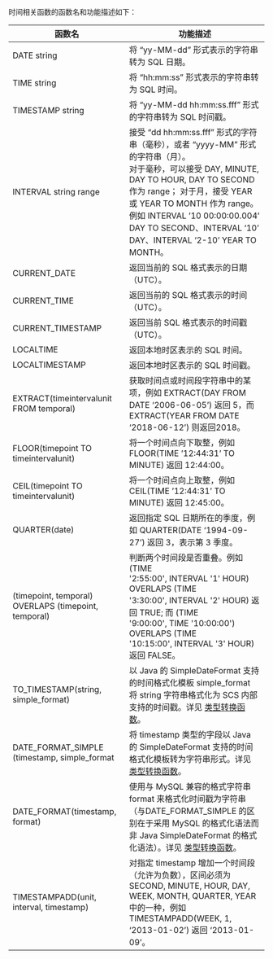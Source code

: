 时间相关函数的函数名和功能描述如下：

| 函数名	| 功能描述 | 
| ----- | ----- |
| DATE string	| 将 “yy-MM-dd” 形式表示的字符串转为 SQL 日期。|
| TIME string	| 将 “hh:mm:ss” 形式表示的字符串转为 SQL 时间。|
| TIMESTAMP string	| 将 “yy-MM-dd hh:mm:ss.fff” 形式的字符串转为 SQL 时间戳。|
| INTERVAL string range	| 接受 “dd hh:mm:ss.fff” 形式的字符串（毫秒），或者 “yyyy-MM” 形式的字符串（月）。<br>对于毫秒，可以接受 DAY, MINUTE, DAY TO HOUR, DAY TO SECOND 作为 range； 对于月，接受 YEAR 或 YEAR TO MONTH 作为 range。 例如 INTERVAL ’10 00:00:00.004’ DAY TO SECOND、INTERVAL ‘10’ DAY、INTERVAL ‘2-10’ YEAR TO MONTH。|
| CURRENT_DATE	| 返回当前的 SQL 格式表示的日期（UTC）。|
| CURRENT_TIME	| 返回当前的 SQL 格式表示的时间（UTC）。|
| CURRENT_TIMESTAMP	| 返回当前 SQL 格式表示的时间戳（UTC）。|
| LOCALTIME	| 返回本地时区表示的 SQL 时间。|
| LOCALTIMESTAMP	| 返回本地时区表示的 SQL 时间戳。|
| EXTRACT(timeintervalunit FROM temporal)	| 获取时间点或时间段字符串中的某项，例如 EXTRACT(DAY FROM DATE ‘2006-06-05’) 返回 5，而 EXTRACT(YEAR FROM DATE ‘2018-06-12’) 则返回2018。|
| FLOOR(timepoint TO timeintervalunit)	| 将一个时间点向下取整，例如 FLOOR(TIME ’12:44:31’ TO MINUTE) 返回 12:44:00。|
| CEIL(timepoint TO timeintervalunit)	| 将一个时间点向上取整，例如 CEIL(TIME ’12:44:31’ TO MINUTE) 返回 12:45:00。|
| QUARTER(date)	| 返回指定 SQL 日期所在的季度，例如 QUARTER(DATE ‘1994-09-27’) 返回 3，表示第 3 季度。|
| (timepoint, temporal) OVERLAPS (timepoint, temporal)	| 判断两个时间段是否重叠。例如 (TIME<br>'2:55:00', INTERVAL '1' HOUR) OVERLAPS (TIME<br>'3:30:00', INTERVAL '2' HOUR) 返回 TRUE; 而 (TIME<br>'9:00:00', TIME '10:00:00') OVERLAPS (TIME<br>'10:15:00', INTERVAL '3' HOUR) 返回 FALSE。|
| TO_TIMESTAMP(string, simple_format) | 以 Java 的 SimpleDateFormat 支持的时间格式化模板 simple_format 将 string 字符串格式化为 SCS 内部支持的时间戳。详见 [类型转换函数](/document/product/849/18079)。|
| DATE_FORMAT_SIMPLE (timestamp, simple_format	|将 timestamp 类型的字段以 Java 的 SimpleDateFormat 支持的时间格式化模板转为字符串形式。详见 [类型转换函数](/document/product/849/18079)。|
| DATE_FORMAT(timestamp, format) | 使用与 MySQL 兼容的格式字符串 format 来格式化时间戳为字符串（与DATE_FORMAT_SIMPLE 的区别在于采用 MySQL 的格式化语法而非 Java SimpleDateFormat 的格式化语法）。详见 [类型转换函数](/document/product/849/18079)。|
| TIMESTAMPADD(unit, interval, timestamp)	| 对指定 timestamp 增加一个时间段（允许为负数），区间必须为 SECOND, MINUTE, HOUR, DAY, WEEK, MONTH, QUARTER, YEAR 中的一种，例如 TIMESTAMPADD(WEEK, 1, ‘2013-01-02’) 返回 ‘2013-01-09’。|
